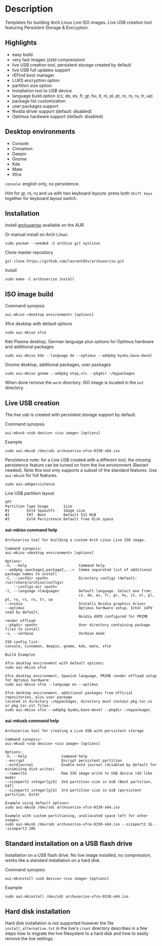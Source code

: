 Description
===========

Templates for building Arch Linux Live ISO images. Live USB creation tool featuring Persistent Storage & Encryption.

Highlights
----------

* easy build
* very fast images (zstd compression)
* live USB creation tool, persistent storage created by default
* live USB full updates support
* rEFInd boot manager
* LUKS encryption option
* partition size option 
* Installation tool to USB device
* language build option (cz, de, es, fr, gr, hu, it, nl, pl, pt, ro, rs, ru, tr, ua)
* package list customization
* user packages support
* Nvidia driver support (default: disabled)
* Optimus hardware support (default: disabled)

Desktop environments
--------------------

* Console
* Cinnamon
* Deepin
* Gnome
* Kde
* Mate
* Xfce

`console`: english only, no persistence.

Hint for gr, rs, ru and ua with two keyboard layouts: press both `Shift keys` together for keyboard layout switch. 

Installation
------------

Install [archuseriso](https://aur.archlinux.org/packages/archuseriso/) available on the AUR 

Or manual install on Arch Linux:

    sudo pacman --needed -S archiso git syslinux

Clone master repository

    git clone https://github.com/laurent85v/archuseriso.git

Install

    sudo make -C archuseriso install

ISO image build
---------------

Command synopsis

    aui-mkiso <desktop environment> [options]

Xfce desktop with default options

    sudo aui-mkiso xfce

Kde Plasma desktop, German language plus options for Optimus hardware and additional packages

    sudo aui-mkiso kde --language de --optimus --addpkg byobu,base-devel

Gnome desktop, additional packages, user packages

    sudo aui-mkiso gnome --addpkg ntop,vlc --pkgdir ~/mypackages

When done remove the `work` directory. ISO image is located in the `out` directory.

Live USB creation
-----------------
The live usb is created with persistent storage support by default.

Command synopsis

    aui-mkusb <usb device> <iso image> [options]

Example

    sudo aui-mkusb /dev/sdc archuseriso-xfce-0330-x64.iso

Persistence note: for a Live USB created with a different tool, the missing persistence feature can be turned on from the live environment (Restart needed). Note this tool only supports a subset of the standard features. Use `aui-mkusb` for full features. 

    sudo aui-addpersistence

Live USB partition layout

    GPT
    Partition Type Usage       Size
    #1        Ext4 Squashfs    Image size 
    #2        FAT  Boot        Default 512 MiB
    #3        Ext4 Persistence Default free disk space 


#### aui-mkiso command help
    Archuseriso tool for building a custom Arch Linux Live ISO image.

    Command synopsis:
    aui-mkiso <desktop environment> [options]

    Options:
    -h, --help                        Command help
    --addpkg <package1,package2,...>  Comma separated list of additional package names to install
    -C, --confdir <path>              Directory configs (default: /usr/share/archiso/configs)
        --configs-dir <path>
    -l, --language <language>         Default language. Select one from:
                                      cz, de, es, fr, gr, hu, it, nl, pl, pt, ro, rs, ru, tr, ua
    --nvidia                          Installs Nvidia graphics driver
    --optimus                         Optimus hardware setup. Intel iGPU used by default,
                                      Nvidia dGPU configured for PRIME render offload
    --pkgdir <path>                   User directory containing package files to install
    -v, --verbose                     Verbose mode

    ISO config list:
    console, cinnamon, deepin, gnome, kde, mate, xfce

    Build Examples

    Xfce desktop environment with default options:
    sudo aui-mkiso xfce

    Xfce desktop environment, Spanish language, PRIME render offload setup for Optimus hardware:
    sudo aui-mkiso xfce --language es --optimus

    Xfce desktop environment, additional packages from official repositories, plus user package
    located in directory ~/mypackages, directory must contain pkg.tar.xz or pkg.tar.zst files:
    sudo aui-mkiso xfce --addpkg byobu,base-devel --pkgdir ~/mypackages

#### aui-mkusb command help

    Archuseriso tool for creating a Live USB with persistent storage

    Command synopsis:
    aui-mkusb <usb device> <iso image> [options]

    Options:
    -h, --help                Command help
    --encrypt                 Encrypt persistent partition
    --ext4journal             Enable ext4 journal (disabled by default for minimizing disk writes)
    --rawwrite                Raw ISO image write to USB device (dd like mode)
    --sizepart2 integer[g|G]  2nd partition size in GiB (Boot partition, FAT)
    --sizepart3 integer[g|G]  3rd partition size in GiB (persistent partition, Ext4)

    Example using default options:
    sudo aui-mkusb /dev/sdc archuseriso-xfce-0330-x64.iso

    Example with custom partitioning, unallocated space left for other usages:
    sudo aui-mkusb /dev/sdc archuseriso-xfce-0330-x64.iso --sizepart2 1G --sizepart3 10G

Standard installation on a USB flash drive
------------------------------------------
Installation on a USB flash drive. No live image installed, no compression, works like a standard
installation on a hard disk.

Command synopsis:

    aui-mkinstall <usb device> <iso image> [options]

Example

    sudo aui-mkinstall /dev/sdc archuseriso-xfce-0310-x64.iso

Hard disk installation
----------------------
Hard disk installation is not supported however the file `install_alternative.txt` in the live's `/root` directory describes in a few steps how to migrate the live filesystem to a hard disk and how to easily remove the live settings.
